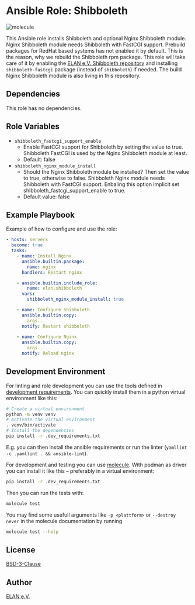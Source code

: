 Ansible Role: Shibboleth
============================

![molecule](https://github.com/elan-ev/shibboleth/actions/workflows/molecule.yml/badge.svg)

This Ansible role installs Shibboleth and optional Nginx Shibboleth module. Nginx Shibboleth module needs Shibboleth with FastCGI support. Prebuild packages for RedHat based systems has not enabled it by default. This is the reason, why we rebuild the Shibboleth rpm package. This role will take care of it by enabling the [ELAN e.V. Shibboleth repository](https://elan-ev.github.io/shibboleth-nginx-repo/) and installing `shibboleth-fastcgi` package (instead of `shibboleth`) if needed. The build Nginx Shibboleth module is also living in this repository.

## Dependencies

This role has no dependencies.

## Role Variables

- `shibboleth_fastcgi_support_enable`
    - Enable FastCGI support for Shibboleth by setting the value to true. Shibboleth FastCGI is used by the Nginx Shibboleth module at least.
    - Default: false
- `shibboleth_nginx_module_install`
    - Should the Nginx Shibboleth module be installed? Then set the value to true, otherwise to false. Shibboleth Nginx module needs Shibboleth with FastCGI support. Enbaling this option implicit set shibboleth_fastcgi_support_enable to true.
    - Default value: false

## Example Playbook

Example of how to configure and use the role:

```yaml
- hosts: servers
  become: true
  tasks:
    - name: Install Nginx
      ansible.builtin.package:
        name: nginx
      handlers: Restart nginx

    - ansible.builtin.include_role:
        name: elan.shibboleth
      vars:
        shibboleth_nginx_module_install: true

    - name: Configure Shibboleth
      ansible.builtin.copy:
        args...
      notify: Restart shibboleth
    
    - name: Configure Nginx
      ansible.builtin.copy:
        args...
      notify: Reload nginx
```

## Development Environment

For linting and role development you can use the tools defined in [development requirements](.dev_requirements.txt).
You can quickly install them in a python virtual environment like this:

```sh
# Create a virtual environment
python -m venv venv
# Activate the virtual environment
. venv/bin/activate
# Install the dependencies
pip install -r .dev_requirements.txt
```

E.g. you can then install the ansible requirements or run the linter (`yamllint -c .yamllint . && ansible-lint`).

For development and testing you can use [molecule](https://molecule.readthedocs.io/).
With podman as driver you can install it like this – preferably in a virtual environment:

```bash
pip install -r .dev_requirements.txt
```

Then you can run the tests with:

```bash
molecule test
```

You may find some usefull arguments like `-p <plattform>` or `--destroy never` in the molecule documentation by running

```bash
molecule test --help
```

## License
[BSD-3-Clause](LICENSE)

## Author
[ELAN e.V.](https://elan-ev.de)